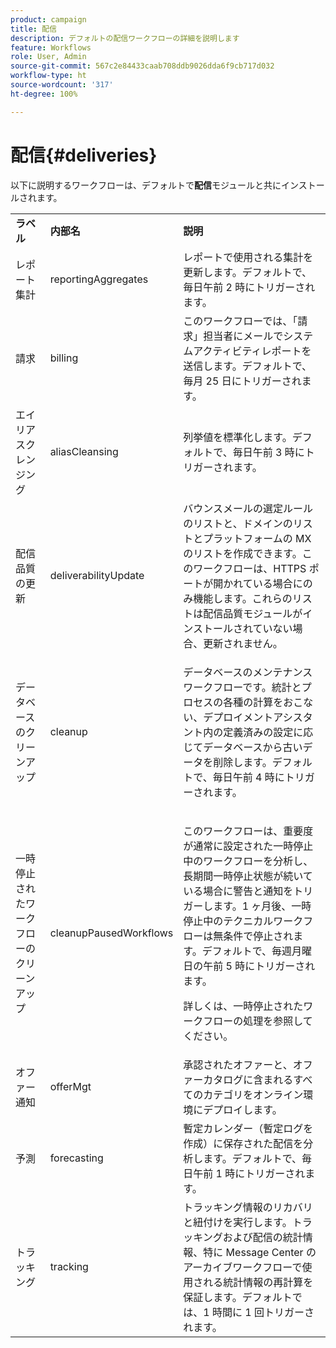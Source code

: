 ```yaml
---
product: campaign
title: 配信
description: デフォルトの配信ワークフローの詳細を説明します
feature: Workflows
role: User, Admin
source-git-commit: 567c2e84433caab708ddb9026dda6f9cb717d032
workflow-type: ht
source-wordcount: '317'
ht-degree: 100%

---
```



# 配信{#deliveries}



以下に説明するワークフローは、デフォルトで&#x200B;**配信**&#x200B;モジュールと共にインストールされます。

<table> 
 <tbody> 
  <tr> 
   <td> <strong>ラベル</strong><br /> </td> 
   <td> <strong>内部名</strong><br /> </td> 
   <td> <strong>説明</strong><br /> </td> 
  </tr> 
  <tr> 
   <td> <span class="uicontrol">レポート集計</span> <br /> </td> 
   <td> <span class="uicontrol">reportingAggregates</span> <br /> </td> 
   <td> レポートで使用される集計を更新します。デフォルトで、毎日午前 2 時にトリガーされます。<br /> </td> 
  </tr> 
  <tr> 
   <td> <span class="uicontrol">請求</span> <br /> </td> 
   <td> <span class="uicontrol">billing</span> <br /> </td> 
   <td> このワークフローでは、「請求」担当者にメールでシステムアクティビティレポートを送信します。デフォルトで、毎月 25 日にトリガーされます。<br /> </td> 
  </tr> 
  <tr> 
   <td> <span class="uicontrol">エイリアスクレンジング</span> <br /> </td> 
   <td> <span class="uicontrol">aliasCleansing</span> <br /> </td> 
   <td> 列挙値を標準化します。デフォルトで、毎日午前 3 時にトリガーされます。<br /> </td> 
  </tr> 
  <tr> 
   <td> <span class="uicontrol">配信品質の更新</span> <br /> </td> 
   <td> <span class="uicontrol">deliverabilityUpdate</span> <br /> </td> 
   <td> バウンスメールの選定ルールのリストと、ドメインのリストとプラットフォームの MX のリストを作成できます。このワークフローは、HTTPS ポートが開かれている場合にのみ機能します。これらのリストは配信品質モジュールがインストールされていない場合、更新されません。<br /> </td> 
  </tr> 
  <tr> 
   <td> <span class="uicontrol">データベースのクリーンアップ</span> <br /> </td> 
   <td> <span class="uicontrol">cleanup</span> <br /> </td> 
   <td> <p>データベースのメンテナンスワークフローです。統計とプロセスの各種の計算をおこない、デプロイメントアシスタント内の定義済みの設定に応じてデータベースから古いデータを削除します。デフォルトで、毎日午前 4 時にトリガーされます。</p></td> 
  </tr> 
  <tr> 
   <td> <span class="uicontrol">一時停止されたワークフローのクリーンアップ</span> <br /> </td> 
   <td> <span class="uicontrol">cleanupPausedWorkflows</span> <br /> </td> 
   <td> <p>このワークフローは、重要度が通常に設定された一時停止中のワークフローを分析し、長期間一時停止状態が続いている場合に警告と通知をトリガーします。1 ヶ月後、一時停止中のテクニカルワークフローは無条件で停止されます。デフォルトで、毎週月曜日の午前 5 時にトリガーされます。</p> <p>詳しくは、一時停止されたワークフローの処理</a>を参照してください。</p></td> 
  </tr> 
  <tr> 
   <td> <span class="uicontrol">オファー通知</span> <br /> </td> 
   <td> <span class="uicontrol">offerMgt</span> <br /> </td> 
   <td> 承認されたオファーと、オファーカタログに含まれるすべてのカテゴリをオンライン環境にデプロイします。<br /> </td> 
  </tr> 
  <tr> 
   <td> <span class="uicontrol">予測</span> <br /> </td> 
   <td> <span class="uicontrol">forecasting</span> <br /> </td> 
   <td> 暫定カレンダー（暫定ログを作成）に保存された配信を分析します。デフォルトで、毎日午前 1 時にトリガーされます。<br /> </td> 
  </tr> 
  <tr> 
   <td> <span class="uicontrol">トラッキング</span> <br /> </td> 
   <td> <span class="uicontrol">tracking</span> <br /> </td> 
   <td> トラッキング情報のリカバリと紐付けを実行します。トラッキングおよび配信の統計情報、特に Message Center のアーカイブワークフローで使用される統計情報の再計算を保証します。デフォルトでは、1 時間に 1 回トリガーされます。<br /> </td> 
  </tr> 
 </tbody> 
</table>

